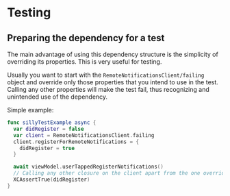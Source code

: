 # Testing

## Preparing the dependency for a test

The main advantage of using this dependency structure is the simplicity of overriding its properties. This is very useful for testing.

Usually you want to start with the ``RemoteNotificationsClient/failing`` object and override only those properties that you intend to use in the test. Calling any other properties will make the test fail, thus recognizing and unintended use of the dependency.

Simple example: 

```swift
func sillyTestExample async {
  var didRegister = false
  var client = RemoteNotificationsClient.failing
  client.registerForRemoteNotifications = {
    didRegister = true
  }

  await viewModel.userTappedRegisterNotifications()
  // Calling any other closure on the client apart from the one overriden will make the test fail here
  XCAssertTrue(didRegister)
}
```




